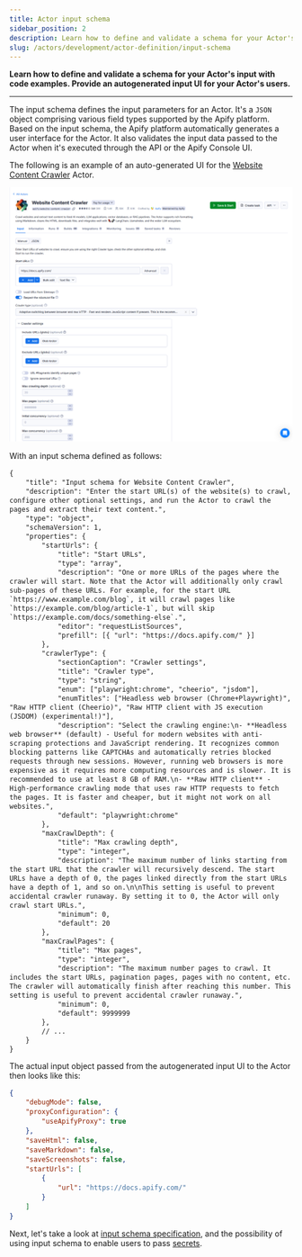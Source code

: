 ```yaml
---
title: Actor input schema
sidebar_position: 2
description: Learn how to define and validate a schema for your Actor's input with code examples. Provide an autogenerated input UI for your Actor's users.
slug: /actors/development/actor-definition/input-schema
---
```


**Learn how to define and validate a schema for your Actor's input with code examples. Provide an autogenerated input UI for your Actor's users.**

---

The input schema defines the input parameters for an Actor. It's a `JSON` object comprising various field types supported by the Apify platform. Based on the input schema, the Apify platform automatically generates a user interface for the Actor. It also validates the input data passed to the Actor when it's executed through the API or the Apify Console UI.

The following is an example of an auto-generated UI for the [Website Content Crawler](https://apify.com/apify/website-content-crawler) Actor.

![Website Content Crawler input UI](./images/input-ui-website-content-crawler.png)

With an input schema defined as follows:

```json5
{
    "title": "Input schema for Website Content Crawler",
    "description": "Enter the start URL(s) of the website(s) to crawl, configure other optional settings, and run the Actor to crawl the pages and extract their text content.",
    "type": "object",
    "schemaVersion": 1,
    "properties": {
        "startUrls": {
            "title": "Start URLs",
            "type": "array",
            "description": "One or more URLs of the pages where the crawler will start. Note that the Actor will additionally only crawl sub-pages of these URLs. For example, for the start URL `https://www.example.com/blog`, it will crawl pages like `https://example.com/blog/article-1`, but will skip `https://example.com/docs/something-else`.",
            "editor": "requestListSources",
            "prefill": [{ "url": "https://docs.apify.com/" }]
        },
        "crawlerType": {
            "sectionCaption": "Crawler settings",
            "title": "Crawler type",
            "type": "string",
            "enum": ["playwright:chrome", "cheerio", "jsdom"],
            "enumTitles": ["Headless web browser (Chrome+Playwright)", "Raw HTTP client (Cheerio)", "Raw HTTP client with JS execution (JSDOM) (experimental!)"],
            "description": "Select the crawling engine:\n- **Headless web browser** (default) - Useful for modern websites with anti-scraping protections and JavaScript rendering. It recognizes common blocking patterns like CAPTCHAs and automatically retries blocked requests through new sessions. However, running web browsers is more expensive as it requires more computing resources and is slower. It is recommended to use at least 8 GB of RAM.\n- **Raw HTTP client** - High-performance crawling mode that uses raw HTTP requests to fetch the pages. It is faster and cheaper, but it might not work on all websites.",
            "default": "playwright:chrome"
        },
        "maxCrawlDepth": {
            "title": "Max crawling depth",
            "type": "integer",
            "description": "The maximum number of links starting from the start URL that the crawler will recursively descend. The start URLs have a depth of 0, the pages linked directly from the start URLs have a depth of 1, and so on.\n\nThis setting is useful to prevent accidental crawler runaway. By setting it to 0, the Actor will only crawl start URLs.",
            "minimum": 0,
            "default": 20
        },
        "maxCrawlPages": {
            "title": "Max pages",
            "type": "integer",
            "description": "The maximum number pages to crawl. It includes the start URLs, pagination pages, pages with no content, etc. The crawler will automatically finish after reaching this number. This setting is useful to prevent accidental crawler runaway.",
            "minimum": 0,
            "default": 9999999
        },
        // ...
    }
}
```

The actual input object passed from the autogenerated input UI to the Actor then looks like this:

```json
{
    "debugMode": false,
    "proxyConfiguration": {
        "useApifyProxy": true
    },
    "saveHtml": false,
    "saveMarkdown": false,
    "saveScreenshots": false,
    "startUrls": [
        {
            "url": "https://docs.apify.com/"
        }
    ]
}
```

Next, let's take a look at [input schema specification](/platform/building-actors/actor-definition/input-schema/specification/v1), and the possibility of using input schema to enable users to pass [secrets](/platform/building-actors/actor-definition/input-schema/secret-input).

